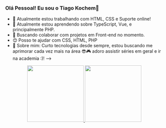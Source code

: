 ### Olá Pessoal! Eu sou o Tiago Kochem👋



- 🔭 Atualmente estou trabalhando com HTML, CSS e Suporte online!
- 🌱 Atualmente estou aprendendo sobre TypeScript, Vue, e principalmente PHP.
- 👯 Buscando colaborar com projetos em Front-end no momento.
- 😊 Posso te ajudar com CSS, HTML, PHP
- 💬 Sobre mim: Curto tecnologias desde sempre, estou buscando me aprimorar cada vez mais na área 😎🎮 adoro assistir séries em geral e ir na academia :)!
-->

<div align="center">
  <a href="https://github.com/tiagokochem">
  <img height="180em" src="https://github-readme-stats.vercel.app/api?username=tiagokochem_icons=true&theme=dracula&include_all_commits=true&count_private=true"/>
  <img height="180em" src="https://github-readme-stats.vercel.app/api/top-langs/?username=tiagokochem&layout=compact&langs_count=7&theme=dracula"/>
</div>
